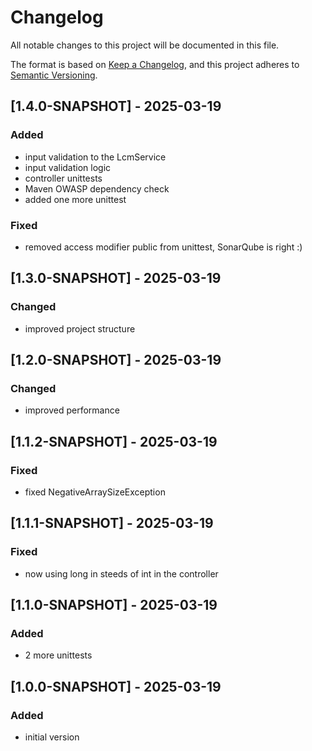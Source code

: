 # Changelog

All notable changes to this project will be documented in this file.

The format is based on [Keep a Changelog](https://keepachangelog.com/en/1.0.0/),
and this project adheres to [Semantic Versioning](https://semver.org/spec/v2.0.0.html).

## [1.4.0-SNAPSHOT] - 2025-03-19

### Added

- input validation to the LcmService
- input validation logic
- controller unittests
- Maven OWASP dependency check
- added one more unittest

### Fixed

- removed access modifier public from unittest, SonarQube is right :)

## [1.3.0-SNAPSHOT] - 2025-03-19

### Changed

- improved project structure

## [1.2.0-SNAPSHOT] - 2025-03-19

### Changed

- improved performance

## [1.1.2-SNAPSHOT] - 2025-03-19

### Fixed

- fixed NegativeArraySizeException

## [1.1.1-SNAPSHOT] - 2025-03-19

### Fixed

- now using long in steeds of int in the controller

## [1.1.0-SNAPSHOT] - 2025-03-19

### Added

- 2 more unittests

## [1.0.0-SNAPSHOT] - 2025-03-19

### Added

- initial version


